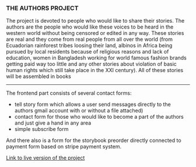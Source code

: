 ### THE AUTHORS PROJECT
The project is devoted to people who would like to share their stories. The authors are the people who would like these voices to be heard in the western world without being censored or edited in any way. 
These stories are real and they come from real people from all over the world (from Ecuadorian rainforest tribes loosing their land, albinos in Africa being pursued by local residents because of religious reasons and lack of education, women in Bangladesh working for world famous fashion brands getting paid way too little and any other stories about violation of basic human rights which still take place in the XXI century). All of these stories will be assembled in books
___
The frontend part consists of several contact forms:
- tell story form which allows a user send messages directly to the authors gmail account with or without a file attached)
- contact form for those who would like to become a part of the authors and just give a hand in any area
- simple subscribe form

And there also is a form for the storybook preorder directly connected to payment form based on stripe payment system.

[Link to live version of the project](https://the-authors.netlify.app/)